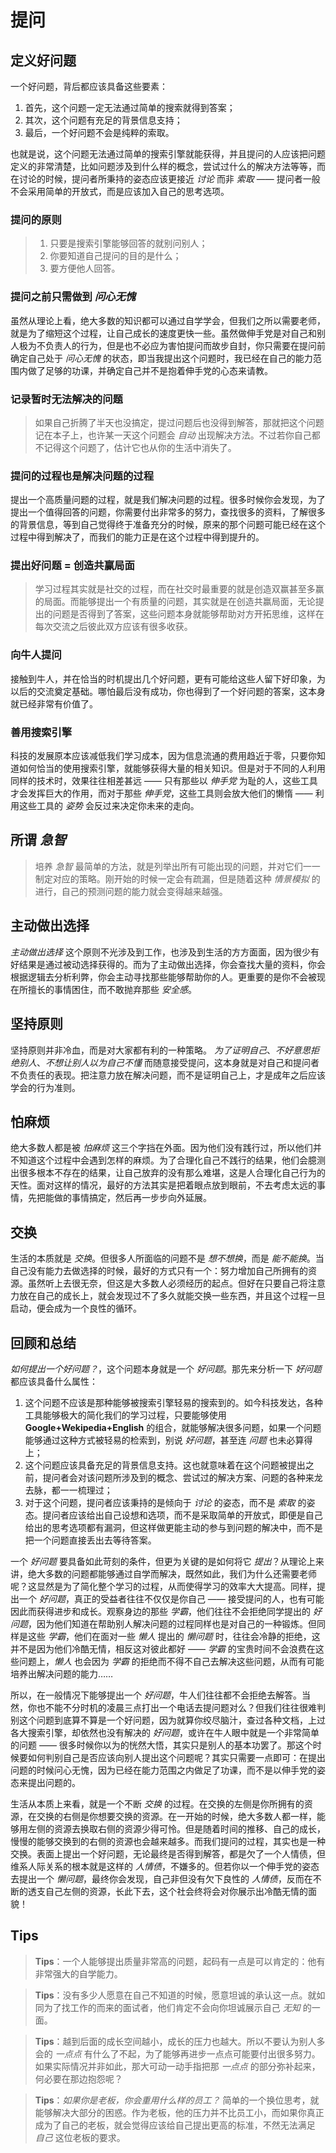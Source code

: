 # 提问

## 定义好问题
一个好问题，背后都应该具备这些要素：
  1. 首先，这个问题一定无法通过简单的搜索就得到答案；
  2. 其次，这个问题有充足的背景信息支持；
  3. 最后，一个好问题不会是纯粹的索取。

也就是说，这个问题无法通过简单的搜索引擎就能获得，并且提问的人应该把问题定义的非常清楚，比如问题涉及到什么样的概念，尝试过什么的解决方法等等，而在讨论的时候，提问者所秉持的姿态应该更接近 *讨论* 而非 *索取* —— 提问者一般不会采用简单的开放式，而是应该加入自己的思考选项。

### 提问的原则
> 1. 只要是搜索引擎能够回答的就别问别人；
> 2. 你要知道自己提问的目的是什么；
> 3. 要方便他人回答。

### 提问之前只需做到 _问心无愧_
虽然从理论上看，绝大多数的知识都可以通过自学学会，但我们之所以需要老师，就是为了缩短这个过程，让自己成长的速度更快一些。虽然做伸手党是对自己和别人极为不负责人的行为，但是也不必应为害怕提问而故步自封，你只需要在提问前确定自己处于 *问心无愧* 的状态，即当我提出这个问题时，我已经在自己的能力范围内做了足够的功课，并确定自己并不是抱着伸手党的心态来请教。

### 记录暂时无法解决的问题
> 如果自己折腾了半天也没搞定，提过问题后也没得到解答，那就把这个问题记在本子上，也许某一天这个问题会 *自动* 出现解决方法。不过若你自己都不记得这个问题了，估计它也从你的生活中消失了。

### 提问的过程也是解决问题的过程
提出一个高质量问题的过程，就是我们解决问题的过程。很多时候你会发现，为了提出一个值得回答的问题，你需要付出非常多的努力，查找很多的资料，了解很多的背景信息，等到自己觉得终于准备充分的时候，原来的那个问题可能已经在这个过程中得到解决了，而我们的能力正是在这个过程中得到提升的。

### 提出好问题 = 创造共赢局面
> 学习过程其实就是社交的过程，而在社交时最重要的就是创造双赢甚至多赢的局面。而能够提出一个有质量的问题，其实就是在创造共赢局面，无论提出的问题是否得到了答案，这些问题本身就能够帮助对方开拓思维，这样在每次交流之后彼此双方应该有很多收获。

### 向牛人提问
接触到牛人，并在恰当的时机提出几个好问题，更有可能给这些人留下好印象，为以后的交流奠定基础。哪怕最后没有成功，你也得到了一个好问题的答案，这本身就已经非常有价值了。

### 善用搜索引擎
科技的发展原本应该减低我们学习成本，因为信息流通的费用趋近于零，只要你知道如何恰当的使用搜索引擎，就能够获得大量的相关知识。但是对于不同的人利用同样的技术时，效果往往相差甚远 —— 只有那些以 *伸手党* 为耻的人，这些工具才会发挥巨大的作用，而对于那些 *伸手党*，这些工具则会放大他们的懒惰 —— 利用这些工具的 *姿势* 会反过来决定你未来的走向。

## 所谓 _急智_
> 培养 *急智* 最简单的方法，就是列举出所有可能出现的问题，并对它们一一制定对应的策略。刚开始的时候一定会有疏漏，但是随着这种 *情景模拟* 的进行，自己的预测问题的能力就会变得越来越强。

## 主动做出选择
*主动做出选择* 这个原则不光涉及到工作，也涉及到生活的方方面面，因为很少有好结果是通过被动选择获得的。而为了主动做出选择，你会查找大量的资料，你会根据逻辑去分析利弊，你会主动寻找那些能够帮助你的人。更重要的是你不会被现在所擅长的事情困住，而不敢抛弃那些 *安全感*。

## 坚持原则
坚持原则并非冷血，而是对大家都有利的一种策略。 *为了证明自己*、*不好意思拒绝别人*、*不想让别人以为自己不懂* 而随意接受提问，这本身就是对自己和提问者不负责任的表现。把注意力放在解决问题，而不是证明自己上，才是成年之后应该学会的行为准则。

## 怕麻烦
绝大多数人都是被 *怕麻烦* 这三个字挡在外面。因为他们没有践行过，所以他们并不知道这个过程中会遇到怎样的麻烦。为了合理化自己不践行的结果，他们会臆测出很多根本不存在的结果，让自己放弃的没有那么难堪，这是人合理化自己行为的天性。面对这样的情况，最好的方法其实是把着眼点放到眼前，不去考虑太远的事情，先把能做的事情搞定，然后再一步步向外延展。

## 交换
生活的本质就是 *交换*。但很多人所面临的问题不是 *想不想换*，而是 *能不能换*。当自己没有能力去做选择的时候，最好的方式只有一个：努力增加自己所拥有的资源。虽然听上去很无奈，但这是大多数人必须经历的起点。但好在只要自己将注意力放在自己的成长上，就会发现过不了多久就能交换一些东西，并且这个过程一旦启动，便会成为一个良性的循环。

## 回顾和总结
*如何提出一个好问题？*，这个问题本身就是一个 *好问题*。那先来分析一下 *好问题* 都应该具备什么属性：
  1. 这个问题不应该是那种能够被搜索引擎轻易的搜索到的。如今科技发达，各种工具能够极大的简化我们的学习过程，只要能够使用 **Google+Wekipedia+English** 的组合，就能够解决很多问题，如果一个问题能够通过这种方式被轻易的检索到，别说 *好问题*，甚至连 *问题* 也未必算得上；
  2. 这个问题应该具备充足的背景信息支持。这也就意味着在这个问题被提出之前，提问者会对该问题所涉及到的概念、尝试过的解决方案、问题的各种来龙去脉，都一一梳理过；
  3. 对于这个问题，提问者应该秉持的是倾向于 *讨论* 的姿态，而不是 *索取* 的姿态。提问者应该给出自己设想和选项，而不是采取简单的开放式，即便是自己给出的思考选项都有漏洞，但这样做更能主动的参与到问题的解决中，而不是把一个问题直接丢出去等待答案。

一个 *好问题* 要具备如此苛刻的条件，但更为关键的是如何将它 *提出*？从理论上来讲，绝大多数的问题都能够通过自学而解决，既然如此，我们为什么还需要老师呢？这显然是为了简化整个学习的过程，从而使得学习的效率大大提高。同样，提出一个 *好问题*，真正的受益者往往不仅仅是你自己 —— 接受提问的人，也有可能因此而获得进步和成长。观察身边的那些 *学霸*，他们往往不会拒绝同学提出的 *好问题*，因为他们知道在帮助别人解决问题的过程同样也是对自己的一种锻炼。但同样是这些 *学霸*，他们在面对一些 *懒人* 提出的 *懒问题* 时，往往会冷静的拒绝，这并不是因为他们冷酷无情，相反这对彼此都好 —— *学霸* 的宝贵时间不会浪费在这些问题上，*懒人* 也会因为 *学霸* 的拒绝而不得不自己去解决这些问题，从而有可能培养出解决问题的能力……

所以，在一般情况下能够提出一个 *好问题*，牛人们往往都不会拒绝去解答。当然，你也不能不分时机的凌晨三点打出一个电话去提问题对么？但我们往往很难判别这个问题到底算不算是一个好问题，因为就算你绞尽脑汁，查过各种文档，上过各大搜索引擎，却依然也没有解决的 *好问题*，或许在牛人眼中就是一个非常简单的问题 —— 很多时候你以为的恍然大悟，其实只是别人的基本功罢了。那这个时候要如何判别自己是否应该向别人提出这个问题呢？其实只需要一点即可：在提出问题的时候问心无愧，因为已经在能力范围之内做足了功课，而不是以伸手党的姿态来提出问题的。

生活从本质上来看，就是一个不断 *交换* 的过程。在交换的左侧是你所拥有的资源，在交换的右侧是你想要交换的资源。在一开始的时候，绝大多数人都一样，能够用左侧的资源去换取右侧的资源少得可怜。但是随着时间的推移、自己的成长，慢慢的能够交换到的右侧的资源也会越来越多。而我们提问的过程，其实也是一种交换。表面上提出一个好问题，无论最终是否得到解答，都是欠了一个人情债，但维系人际关系的根本就是这样的 *人情债*，不嫌多的。但若你以一个伸手党的姿态去提出一个 *懒问题*，最终你会发现，自己非但没有欠下良性的 *人情债*，反而在不断的透支自己左侧的资源，长此下去，这个社会终将会对你展示出冷酷无情的面貌！

## Tips
> **Tips**：一个人能够提出质量非常高的问题，起码有一点是可以肯定的：他有非常强大的自学能力。

> **Tips**：没有多少人愿意在自己不知道的时候，愿意坦诚的承认这一点。就如同为了找工作的而来的面试者，他们肯定不会向你坦诚展示自己 *无知* 的一面。

> **Tips**：越到后面的成长空间越小，成长的压力也越大。所以不要认为别人多会的 *一点点* 有什么了不起，为了能够再进步一点点可能要付出很多努力。如果实际情况并非如此，那大可动一动手指把那 *一点点* 的部分弥补起来，何必要在那边抱怨呢？

> **Tips**：*如果你是老板，你会重用什么样的员工？* 简单的一个换位思考，就能够解决大部分的困惑。作为老板，他的压力并不比员工小，而如果你真正成为了自己的老板，就会觉得应该给自己提出更高的标准，不然无法满足 *自己* 这位老板的要求。